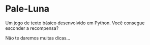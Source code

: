 # Pale-Luna
Um jogo de texto básico desenvolvido em Python. Você consegue esconder a recompensa?

Não te daremos muitas dicas...

